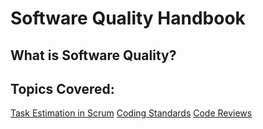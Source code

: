 # Software Quality  Handbook

## What is Software Quality?
 

## Topics Covered:
[Task Estimation in Scrum](TaskEstimation.md)
[Coding Standards](coding-standards-content.md)
[Code Reviews](code-review-content.md)
